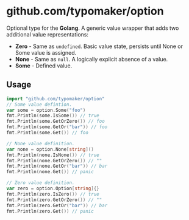 # github.com/typomaker/option
Optional type for the **Golang**.
A generic value wrapper that adds two additional value representations:
 - __Zero__ - Same as `undefined`. Basic value state, persists until None or Some value is assigned.
 - __None__ - Same as `null`. A logically explicit absence of a value.
 - __Some__ - Defined value.


## Usage
```go
import "github.com/typomaker/option"
// Some value defintion.
var some = option.Some("foo")
fmt.Println(some.IsSome()) // true
fmt.Println(some.GetOrZero()) // foo
fmt.Println(some.GetOr("bar")) // foo
fmt.Println(some.Get()) // foo

// None value definition.
var none = option.None[string]()
fmt.Println(none.IsNone()) // true
fmt.Println(none.GetOrZero()) // ""
fmt.Println(none.GetOr("bar")) // bar
fmt.Println(none.Get()) // panic

// Zero value definition.
var zero = option.Option[string]{}
fmt.Println(zero.IsZero()) // true
fmt.Println(zero.GetOrZero()) // ""
fmt.Println(zero.GetOr("bar")) // bar
fmt.Println(zero.Get()) // panic
```
